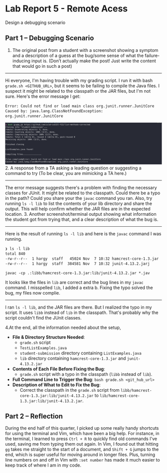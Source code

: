 # Lab Report 5 - Remote Acess
Design a debugging scenario
## Part 1 – Debugging Scenario
1. The original post from a student with a screenshot showing a symptom and a description of a guess at the bug/some sense of what the failure-inducing input is. (Don’t actually make the post! Just write the content that would go in such a post)
- - -
Hi everyone, I'm having trouble with my grading script. I run it with bash `grade.sh <GITHUB_URL>`, but it seems to be failing to compile the Java files. I suspect it might be related to the classpath or the JAR files, but I'm not sure. Here's the error message I get:
```console
Error: Could not find or load main class org.junit.runner.JunitCore
Caused by: java.lang.ClassNotFoundException: org.junit.runner.JunitCore
```
![Screenshot1](./images/lab5_1.png) 
2. A response from a TA asking a leading question or suggesting a command to try (To be clear, you are mimicking a TA here.)
- - -
The error message suggests there's a problem with finding the necessary classes for JUnit. It might be related to the classpath. Could there be a typo in the path? Could you share your the `javac` command you ran. Also, try running `ls -l lib` to list the contents of your lib directory and share the output. This will help confirm whether the JAR files are in the expected location.
3. Another screenshot/terminal output showing what information the student got from trying that, and a clear description of what the bug is.
- - -
Here is the result of running `ls -l lib` and here is the `javac` command I was running.
```console
❯ ls -l lib
total 840
-rw-r--r--  1 hargy  staff   45024 Nov  7 10:32 hamcrest-core-1.3.jar
-rw-r--r--  1 hargy  staff  384581 Nov  7 10:32 junit-4.13.2.jarj
```
```console
javac -cp .:libb/hamcrest-core-1.3.jar:lib/junit-4.13.2.jar *.jav
```
It looks like the files in `lib` are correct and the bug lines in my `javac` command. I misspelled `lib`, I added a extra b. Fixing the typo solved the bug, my files now complie.
- - -


I ran `ls -l lib`, and the JAR files are there. But I realized the typo in my script. It uses `libb` instead of `lib` in the classpath. That's probably why the script couldn't find the JUnit classes.

4.At the end, all the information needed about the setup,
- **File & Directory Structure Needed**: 
  - `grade.sh` script
  - `TestListExamples.java`
  - `student-submission` directory containing `ListExamples.java`
  - `lib` directory containing `hamcrest-core-1.3.jar` and `junit-4.13.2.jar`
- **Contents of Each File Before Fixing the Bug**: 
  - `grade.sh` script with a typo in the classpath (`libb` instead of `lib`).
- **Full Command Line to Trigger the Bug**: `bash grade.sh <git_hub_url>`
- **Description of What to Edit to Fix the Bug**: 
  - Correct the classpath in the `grade.sh` script from `libb/hamcrest-core-1.3.jar:lib/junit-4.13.2.jar` to `lib/hamcrest-core-1.3.jar:lib/junit-4.13.2.jar`.
## Part 2 – Reflection
During the end half of this quarter, I picked up some really handy shortcuts for using the terminal and Vim, which have been a big help. For instance, in the terminal, I learned to press `Ctrl + R` to quickly find old commands I've used, saving me from typing them out again. In Vim, I found out that hitting `gg` takes me straight to the start of a document, and `Shift + G` jumps to the end, which is super useful for moving around in longer files. Plus, turning line numbers on and off in Vim with `:set number` has made it much easier to keep track of where I am in my code. 
